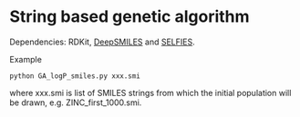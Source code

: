 # String based genetic algorithm

Dependencies: RDKit, [DeepSMILES](https://github.com/nextmovesoftware/deepsmiles) and [SELFIES](https://github.com/aspuru-guzik-group/selfies).

Example

```
python GA_logP_smiles.py xxx.smi
```

where xxx.smi is list of SMILES strings from which the initial population will be drawn, e.g. ZINC_first_1000.smi.
